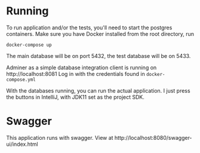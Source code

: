 # Running
To run application and/or the tests, you'll need to start the postgres containers.
Make sure you have Docker installed from the root directory, run
```shell
docker-compose up
```

The main database will be on port 5432, the test database will be on 5433. 

Adminer as a simple database integration client is running on http://localhost:8081
Log in with the credentials found in `docker-compose.yml`

With the databases running, you can run the actual application. I just press the buttons in 
IntelliJ, with JDK11 set as the project SDK. 

# Swagger 
This application runs with swagger. View at http://localhost:8080/swagger-ui/index.html